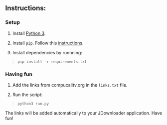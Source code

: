 ## Instructions:

### Setup

1. Install [Python 3](https://www.python.org/downloads/).

2. Install `pip`. Follow this [instructions](https://phoenixnap.com/kb/install-pip-windows).

3. Install dependencies by runnning:

>  `pip install -r requirements.txt`

### Having fun

1. Add the links from compucalitv.org in the `links.txt` file.

2. Run the script:

> `python3 run.py`

The links will be added automatically to your JDownloader application. Have fun!
